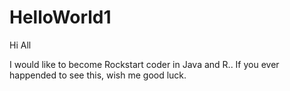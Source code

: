 # HelloWorld1

Hi All 

I would like to become Rockstart coder in Java and R..
If you ever happended to see this, wish me good luck.

